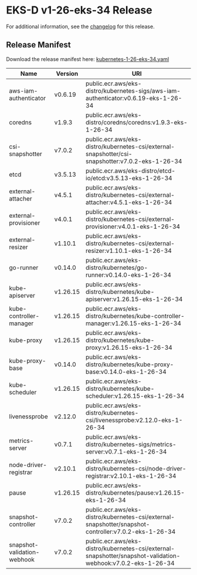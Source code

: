 # EKS-D v1-26-eks-34 Release

For additional information, see the [changelog](CHANGELOG-v1-26-eks-34.md) for this release.

## Release Manifest

Download the release manifest here: [kubernetes-1-26-eks-34.yaml](https://distro.eks.amazonaws.com/kubernetes-1-26/kubernetes-1-26-eks-34.yaml)

| Name | Version | URI |
|------|---------|-----|
| aws-iam-authenticator | v0.6.19 | public.ecr.aws/eks-distro/kubernetes-sigs/aws-iam-authenticator:v0.6.19-eks-1-26-34 |
| coredns | v1.9.3 | public.ecr.aws/eks-distro/coredns/coredns:v1.9.3-eks-1-26-34 |
| csi-snapshotter | v7.0.2 | public.ecr.aws/eks-distro/kubernetes-csi/external-snapshotter/csi-snapshotter:v7.0.2-eks-1-26-34 |
| etcd | v3.5.13 | public.ecr.aws/eks-distro/etcd-io/etcd:v3.5.13-eks-1-26-34 |
| external-attacher | v4.5.1 | public.ecr.aws/eks-distro/kubernetes-csi/external-attacher:v4.5.1-eks-1-26-34 |
| external-provisioner | v4.0.1 | public.ecr.aws/eks-distro/kubernetes-csi/external-provisioner:v4.0.1-eks-1-26-34 |
| external-resizer | v1.10.1 | public.ecr.aws/eks-distro/kubernetes-csi/external-resizer:v1.10.1-eks-1-26-34 |
| go-runner | v0.14.0 | public.ecr.aws/eks-distro/kubernetes/go-runner:v0.14.0-eks-1-26-34 |
| kube-apiserver | v1.26.15 | public.ecr.aws/eks-distro/kubernetes/kube-apiserver:v1.26.15-eks-1-26-34 |
| kube-controller-manager | v1.26.15 | public.ecr.aws/eks-distro/kubernetes/kube-controller-manager:v1.26.15-eks-1-26-34 |
| kube-proxy | v1.26.15 | public.ecr.aws/eks-distro/kubernetes/kube-proxy:v1.26.15-eks-1-26-34 |
| kube-proxy-base | v0.14.0 | public.ecr.aws/eks-distro/kubernetes/kube-proxy-base:v0.14.0-eks-1-26-34 |
| kube-scheduler | v1.26.15 | public.ecr.aws/eks-distro/kubernetes/kube-scheduler:v1.26.15-eks-1-26-34 |
| livenessprobe | v2.12.0 | public.ecr.aws/eks-distro/kubernetes-csi/livenessprobe:v2.12.0-eks-1-26-34 |
| metrics-server | v0.7.1 | public.ecr.aws/eks-distro/kubernetes-sigs/metrics-server:v0.7.1-eks-1-26-34 |
| node-driver-registrar | v2.10.1 | public.ecr.aws/eks-distro/kubernetes-csi/node-driver-registrar:v2.10.1-eks-1-26-34 |
| pause | v1.26.15 | public.ecr.aws/eks-distro/kubernetes/pause:v1.26.15-eks-1-26-34 |
| snapshot-controller | v7.0.2 | public.ecr.aws/eks-distro/kubernetes-csi/external-snapshotter/snapshot-controller:v7.0.2-eks-1-26-34 |
| snapshot-validation-webhook | v7.0.2 | public.ecr.aws/eks-distro/kubernetes-csi/external-snapshotter/snapshot-validation-webhook:v7.0.2-eks-1-26-34 |
